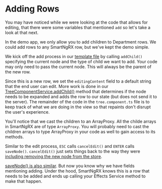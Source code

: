 # Adding Rows

You may have noticed while we were looking at the code that allows for editing, that there were some variables that mentioned `add` so let's take a look at that next.

In the demo app, we only allow you to add children to Department rows. We could add rows to any SmartNgRX row, but we've kept the demo simple.

We kick off the add process in our [template file](https://github.com/DaveMBush/SmartNgRX/blob/main/apps/demo/src/app/shared/components/tree/tree.component.html#L108-L119) by calling `addChild()` specifying the current node and the type of child we want to add. Your code may only need to pass the current node. This will always be the parent of the new row.

Since this is a new row, we set the `editingContent` field to a default string that the end user can edit. More work is done in our [TreeComponentService.addChild()](https://github.com/DaveMBush/SmartNgRX/blob/main/apps/demo/src/app/shared/components/tree/tree-component.service.ts#L89-L97) method that determines if the node needs to be expanded and adds the row to our state (but does not send it to the server). The remainder of the code in the `tree.component.ts` file is to keep track of what we are doing in the view so that repaints don't disrupt the user's experience.

You'll notice that we cast the children to an ArrayProxy. All the childe arrays in SmartNgRX are of type `ArrayProxy`. You will probably need to cast the children arrays to type ArrayProxy in your code as well to gain access to its methods.

Similar to the edit process, `ESC` calls `cancelEdit()` and `ENTER` calls `saveNode()`. `cancelEdit()` just sets things back to the way they were [including removing the new node from the store](https://github.com/DaveMBush/SmartNgRX/blob/main/apps/demo/src/app/shared/components/tree/tree-component.service.ts#L105).

[saveNode() is also similar](https://github.com/DaveMBush/SmartNgRX/blob/main/apps/demo/src/app/shared/components/tree/tree.component.ts#L99-L105). But now you know why we have fields mentioning adding. Under the hood, SmartNgRX knows this is a row that needs to be added and ends up calling your Effects Service method to make that happen.

